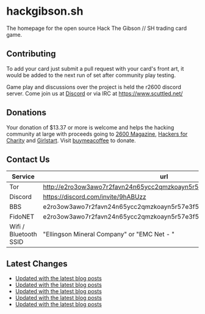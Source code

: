# hackgibson.sh
The homepage for the open source Hack The Gibson // SH trading card game.


## Contributing

To add your card just submit a pull request with your card's front art, it would be added to the next run of set after community play testing.

Game play and discussions over the project is held the r2600 discord server. Come join us at [Discord](https://discord.com/invite/9hABUzz) or via IRC at https://www.scuttled.net/


## Donations

Your donation of $13.37 or more is welcome and helps the hacking community at large with proceeds going to [2600 Magazine](https://2600.com/), [Hackers for Charity](https://hackersforcharity.org) and [Girlstart](https://girlstart.org).  Visit [buymeacoffee](https://www.buymeacoffee.com/hackgibson.sh) to donate.


## Contact Us

Service | url
-|-
Tor | http://e2ro3ow3awo7r2favn24n65ycc2qmzkoayn5r57e3f56nvjwdcgg32ad.onion
Discord | https://discord.com/invite/9hABUzz
BBS | e2ro3ow3awo7r2favn24n65ycc2qmzkoayn5r57e3f56nvjwdcgg32ad.onion:23
FidoNET | e2ro3ow3awo7r2favn24n65ycc2qmzkoayn5r57e3f56nvjwdcgg32ad.onion:24554
Wifi / Bluetooth SSID | "Ellingson Mineral Company" or "EMC Net - <fidonet address>"

## Latest Changes
<!-- BLOG-POST-LIST:START -->
- [Updated with the latest blog posts](https://github.com/DFW2600/hackgibson.sh/commit/f3911c47c6b1ccb87bb90682cf39a08c5ba09f3d)
- [Updated with the latest blog posts](https://github.com/DFW2600/hackgibson.sh/commit/a62afacf2722cc7d04593768ccf428c75b079aca)
- [Updated with the latest blog posts](https://github.com/DFW2600/hackgibson.sh/commit/bcdc78638cfa0ef8111f28bd4b7136b1b87d2ae6)
- [Updated with the latest blog posts](https://github.com/DFW2600/hackgibson.sh/commit/9cf3fd1a489cfdc6e7d42b7e860bf87056111f2c)
- [Updated with the latest blog posts](https://github.com/DFW2600/hackgibson.sh/commit/caf1a9819a9ae3725722542685cefb654ca8102f)
<!-- BLOG-POST-LIST:END -->
